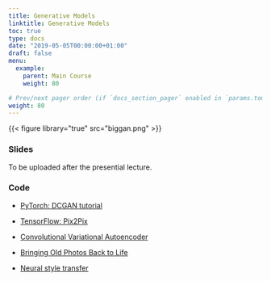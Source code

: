 ```yaml
---
title: Generative Models
linktitle: Generative Models
toc: true
type: docs
date: "2019-05-05T00:00:00+01:00"
draft: false
menu:
  example:
    parent: Main Course
    weight: 80

# Prev/next pager order (if `docs_section_pager` enabled in `params.toml`)
weight: 80
---
```


{{< figure library="true" src="biggan.png" >}}

### Slides

To be uploaded after the presential lecture.

### Code

* [PyTorch: DCGAN tutorial](https://githubtocolab.com/dlmacedo/starter-academic/blob/master/content/courses/deeplearning/notebooks/pytorch/dcgan_faces_tutorial.ipynb)

* [TensorFlow: Pix2Pix](https://githubtocolab.com/dlmacedo/starter-academic/blob/master/content/courses/deeplearning/notebooks/tensorflow/pix2pix.ipynb)

* [Convolutional Variational Autoencoder](https://githubtocolab.com/dlmacedo/starter-academic/blob/master/content/courses/deeplearning/notebooks/tensorflow/cvae.ipynb)

* [Bringing Old Photos Back to Life](https://githubtocolab.com/dlmacedo/starter-academic/blob/master/content/courses/deeplearning/notebooks/pytorch/Bringing_Old_Photo_Back_to_Life.ipynb)

* [Neural style transfer](https://githubtocolab.com/dlmacedo/starter-academic/blob/master/content/courses/deeplearning/notebooks/tensorflow/style_transfer.ipynb)


